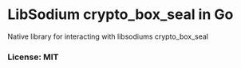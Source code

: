 # LibSodium crypto_box_seal in Go

Native library for interacting with libsodiums crypto_box_seal

### License: MIT


